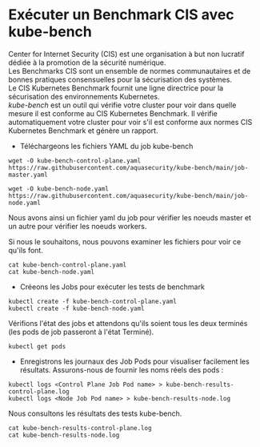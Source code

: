 # Exécuter un Benchmark CIS avec kube-bench

Center for Internet Security (CIS) est une organisation à but non lucratif dédiée à la promotion de la sécurité numérique.<br>
Les Benchmarks CIS sont un ensemble de normes communautaires et de bonnes pratiques consensuelles pour la sécurisation des systèmes.<br>
Le CIS Kubernetes Benchmark fournit une ligne directrice pour la sécurisation des environnements Kubernetes.<br>
*kube-bench* est un outil qui vérifie votre cluster pour voir dans quelle mesure il est conforme au CIS Kubernetes Benchmark. Il vérifie automatiquement votre cluster pour voir s'il est conforme aux normes CIS Kubernetes Benchmark et génère un rapport.<br>

- Téléchargeons les fichiers YAML du job kube-bench
```
wget -O kube-bench-control-plane.yaml https://raw.githubusercontent.com/aquasecurity/kube-bench/main/job-master.yaml

wget -O kube-bench-node.yaml https://raw.githubusercontent.com/aquasecurity/kube-bench/main/job-node.yaml
```

Nous avons ainsi un fichier yaml du job pour vérifier les noeuds master et un autre pour vérifier les noeuds workers.<br>

Si nous le souhaitons, nous pouvons examiner les fichiers pour voir ce qu'ils font.
```
cat kube-bench-control-plane.yaml
cat kube-bench-node.yaml
```

- Créeons les Jobs pour exécuter les tests de benchmark
```
kubectl create -f kube-bench-control-plane.yaml
kubectl create -f kube-bench-node.yaml
```

Vérifions l'état des jobs et attendons qu'ils soient tous les deux terminés (les pods de job passeront à l'état Terminé).
```
kubectl get pods
```

- Enregistrons les journaux des Job Pods pour visualiser facilement les résultats. Assurons-nous de fournir les noms réels des pods :
```
kubectl logs <Control Plane Job Pod name> > kube-bench-results-control-plane.log
kubectl logs <Node Job Pod name> > kube-bench-results-node.log
```

Nous consultons les résultats des tests kube-bench.
```
cat kube-bench-results-control-plane.log
cat kube-bench-results-node.log
```